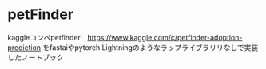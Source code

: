 # petFinder
kaggleコンペpetfinder　https://www.kaggle.com/c/petfinder-adoption-prediction
をfastaiやpytorch Lightningのようなラップライブラリリなしで実装したノートブック
